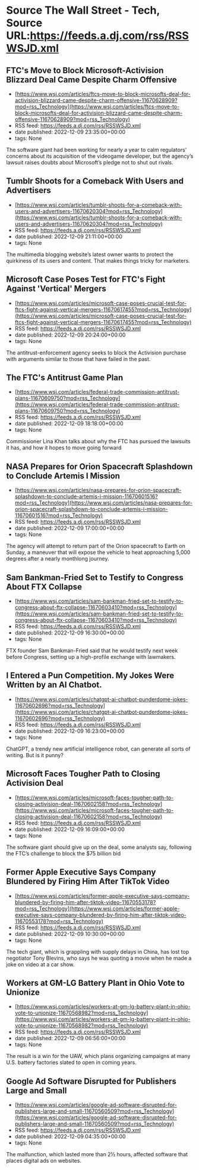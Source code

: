 # Source The Wall Street - Tech, Source URL:https://feeds.a.dj.com/rss/RSSWSJD.xml

## FTC's Move to Block Microsoft-Activision Blizzard Deal Came Despite Charm Offensive
 - [https://www.wsj.com/articles/ftcs-move-to-block-microsofts-deal-for-activision-blizzard-came-despite-charm-offensive-11670628909?mod=rss_Technology](https://www.wsj.com/articles/ftcs-move-to-block-microsofts-deal-for-activision-blizzard-came-despite-charm-offensive-11670628909?mod=rss_Technology)
 - RSS feed: https://feeds.a.dj.com/rss/RSSWSJD.xml
 - date published: 2022-12-09 23:35:00+00:00
 - tags: None

The software giant had been working for nearly a year to calm regulators’ concerns about its acquisition of the videogame developer, but the agency’s lawsuit raises doubts about Microsoft’s pledge not to shut out rivals.

## Tumblr Shoots for a Comeback With Users and Advertisers
 - [https://www.wsj.com/articles/tumblr-shoots-for-a-comeback-with-users-and-advertisers-11670620304?mod=rss_Technology](https://www.wsj.com/articles/tumblr-shoots-for-a-comeback-with-users-and-advertisers-11670620304?mod=rss_Technology)
 - RSS feed: https://feeds.a.dj.com/rss/RSSWSJD.xml
 - date published: 2022-12-09 21:11:00+00:00
 - tags: None

The multimedia blogging website’s latest owner wants to protect the quirkiness of its users and content. That makes things tricky for marketers.

## Microsoft Case Poses Test for FTC's Fight Against 'Vertical' Mergers
 - [https://www.wsj.com/articles/microsoft-case-poses-crucial-test-for-ftcs-fight-against-vertical-mergers-11670617455?mod=rss_Technology](https://www.wsj.com/articles/microsoft-case-poses-crucial-test-for-ftcs-fight-against-vertical-mergers-11670617455?mod=rss_Technology)
 - RSS feed: https://feeds.a.dj.com/rss/RSSWSJD.xml
 - date published: 2022-12-09 20:24:00+00:00
 - tags: None

The antitrust-enforcement agency seeks to block the Activision purchase with arguments similar to those that have failed in the past.

## The FTC's Antitrust Game Plan
 - [https://www.wsj.com/articles/federal-trade-commission-antitrust-plans-11670609750?mod=rss_Technology](https://www.wsj.com/articles/federal-trade-commission-antitrust-plans-11670609750?mod=rss_Technology)
 - RSS feed: https://feeds.a.dj.com/rss/RSSWSJD.xml
 - date published: 2022-12-09 18:18:00+00:00
 - tags: None

Commissioner Lina Khan talks about why the FTC has pursued the lawsuits it has, and how it hopes to move going forward

## NASA Prepares for Orion Spacecraft Splashdown to Conclude Artemis I Mission
 - [https://www.wsj.com/articles/nasa-prepares-for-orion-spacecraft-splashdown-to-conclude-artemis-i-mission-11670601516?mod=rss_Technology](https://www.wsj.com/articles/nasa-prepares-for-orion-spacecraft-splashdown-to-conclude-artemis-i-mission-11670601516?mod=rss_Technology)
 - RSS feed: https://feeds.a.dj.com/rss/RSSWSJD.xml
 - date published: 2022-12-09 17:00:00+00:00
 - tags: None

The agency will attempt to return part of the Orion spacecraft to Earth on Sunday, a maneuver that will expose the vehicle to heat approaching 5,000 degrees after a nearly monthlong journey.

## Sam Bankman-Fried Set to Testify to Congress About FTX Collapse
 - [https://www.wsj.com/articles/sam-bankman-fried-set-to-testify-to-congress-about-ftx-collapse-11670603410?mod=rss_Technology](https://www.wsj.com/articles/sam-bankman-fried-set-to-testify-to-congress-about-ftx-collapse-11670603410?mod=rss_Technology)
 - RSS feed: https://feeds.a.dj.com/rss/RSSWSJD.xml
 - date published: 2022-12-09 16:30:00+00:00
 - tags: None

FTX founder Sam Bankman-Fried said that he would testify next week before Congress, setting up a high-profile exchange with lawmakers.

## I Entered a Pun Competition. My Jokes Were Written by an AI Chatbot.
 - [https://www.wsj.com/articles/chatgpt-ai-chatbot-punderdome-jokes-11670602696?mod=rss_Technology](https://www.wsj.com/articles/chatgpt-ai-chatbot-punderdome-jokes-11670602696?mod=rss_Technology)
 - RSS feed: https://feeds.a.dj.com/rss/RSSWSJD.xml
 - date published: 2022-12-09 16:23:00+00:00
 - tags: None

ChatGPT, a trendy new artificial intelligence robot, can generate all sorts of writing. But is it punny?

## Microsoft Faces Tougher Path to Closing Activision Deal
 - [https://www.wsj.com/articles/microsoft-faces-tougher-path-to-closing-activision-deal-11670602158?mod=rss_Technology](https://www.wsj.com/articles/microsoft-faces-tougher-path-to-closing-activision-deal-11670602158?mod=rss_Technology)
 - RSS feed: https://feeds.a.dj.com/rss/RSSWSJD.xml
 - date published: 2022-12-09 16:09:00+00:00
 - tags: None

The software giant should give up on the deal, some analysts say, following the FTC’s challenge to block the $75 billion bid

## Former Apple Executive Says Company Blundered by Firing Him After TikTok Video
 - [https://www.wsj.com/articles/former-apple-executive-says-company-blundered-by-firing-him-after-tiktok-video-11670553178?mod=rss_Technology](https://www.wsj.com/articles/former-apple-executive-says-company-blundered-by-firing-him-after-tiktok-video-11670553178?mod=rss_Technology)
 - RSS feed: https://feeds.a.dj.com/rss/RSSWSJD.xml
 - date published: 2022-12-09 10:30:00+00:00
 - tags: None

The tech giant, which is grappling with supply delays in China, has lost top negotiator Tony Blevins, who says he was quoting a movie when he made a joke on video at a car show.

## Workers at GM-LG Battery Plant in Ohio Vote to Unionize
 - [https://www.wsj.com/articles/workers-at-gm-lg-battery-plant-in-ohio-vote-to-unionize-11670568982?mod=rss_Technology](https://www.wsj.com/articles/workers-at-gm-lg-battery-plant-in-ohio-vote-to-unionize-11670568982?mod=rss_Technology)
 - RSS feed: https://feeds.a.dj.com/rss/RSSWSJD.xml
 - date published: 2022-12-09 06:56:00+00:00
 - tags: None

The result is a win for the UAW, which plans organizing campaigns at many U.S. battery factories slated to open in coming years.

## Google Ad Software Disrupted for Publishers Large and Small
 - [https://www.wsj.com/articles/google-ad-software-disrupted-for-publishers-large-and-small-11670560509?mod=rss_Technology](https://www.wsj.com/articles/google-ad-software-disrupted-for-publishers-large-and-small-11670560509?mod=rss_Technology)
 - RSS feed: https://feeds.a.dj.com/rss/RSSWSJD.xml
 - date published: 2022-12-09 04:35:00+00:00
 - tags: None

The malfunction, which lasted more than 2½ hours, affected software that places digital ads on websites.
